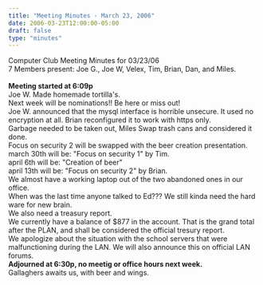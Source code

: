 ```yaml
---
title: "Meeting Minutes - March 23, 2006"
date: 2006-03-23T12:00:00-05:00
draft: false
type: "minutes"
---
```


Computer Club Meeting Minutes for 03/23/06<br>
7 Members present: Joe G., Joe W, Velex, Tim, Brian, Dan, and Miles.<br>
<br>
<b>Meeting started at 6:09p</b><br>
Joe W. Made homemade tortilla's.<br>
Next week will be nominations!! Be here or miss out!<br>
Joe W. announced that the mysql interface is horrible unsecure. It used no
encryption at all.  Brian reconfigured it to work with https only.<br>
Garbage needed to be taken out, Miles Swap trash cans and considered it done.<br>
Focus on security 2 will be swapped with the beer creation presentation.<br>
march 30th will be: "Focus on security 1" by Tim.<br>
april 6th will be: "Creation of beer"<br>
april 13th will be: "Focus on security 2" by Brian.<br>
We almost have a working laptop out of the two abandoned ones in our office.<br>When was the last time anyone talked to Ed???  We still kinda need the hard ware for new brain.<br>
We also need a treasury report.<br>
We currently have a balance of $877 in the account. That is the grand total
after the PLAN, and shall be considered the official tresury report.<br>
We apologize about the situation with the school servers that were malfunctioning during the LAN.  We will also announce this on official LAN forums.<br>
<b>Adjourned at 6:30p, no meetig or office hours next week.</b><br>
Gallaghers awaits us, with beer and wings.<br>
<br>
